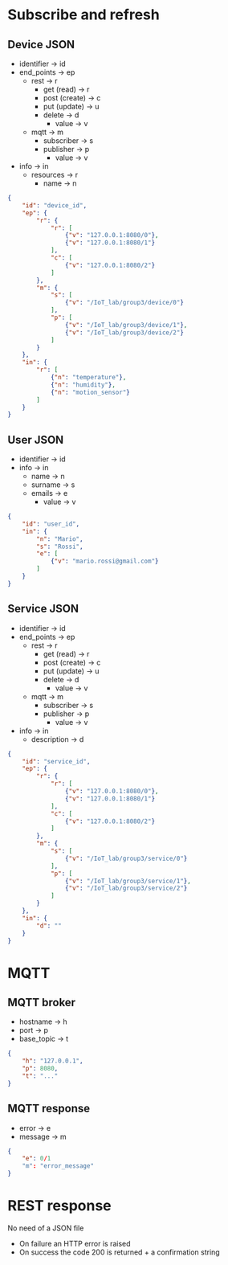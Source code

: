 # Subscribe and refresh


## Device JSON
- identifier -> id
- end_points -> ep
  - rest -> r
    - get (read) -> r
    - post (create) -> c
    - put (update) -> u
    - delete -> d
      - value -> v
  - mqtt -> m
    - subscriber -> s
    - publisher -> p
      - value -> v
- info -> in
  - resources -> r
    - name -> n
```JSON
{
    "id": "device_id",
    "ep": {
        "r": {
            "r": [
                {"v": "127.0.0.1:8080/0"},
                {"v": "127.0.0.1:8080/1"}
            ],
            "c": [
                {"v": "127.0.0.1:8080/2"}
            ]
        },
        "m": {
            "s": [
                {"v": "/IoT_lab/group3/device/0"}
            ],
            "p": [
                {"v": "/IoT_lab/group3/device/1"},
                {"v": "/IoT_lab/group3/device/2"}
            ]
        }
    },
    "in": {
        "r": [
            {"n": "temperature"},
            {"n": "humidity"},
            {"n": "motion_sensor"}
        ]
    }
}
```


## User JSON
- identifier -> id
- info -> in
  - name -> n
  - surname -> s
  - emails -> e
    - value -> v
```JSON
{
    "id": "user_id",
    "in": {
        "n": "Mario",
        "s": "Rossi",
        "e": [
            {"v": "mario.rossi@gmail.com"}
        ]
    }
}
```


## Service JSON
- identifier -> id
- end_points -> ep
  - rest -> r
    - get (read) -> r
    - post (create) -> c
    - put (update) -> u
    - delete -> d
      - value -> v
  - mqtt -> m
    - subscriber -> s
    - publisher -> p
      - value -> v
- info -> in
  - description -> d
```JSON
{
    "id": "service_id",
    "ep": {
        "r": {
            "r": [
                {"v": "127.0.0.1:8080/0"},
                {"v": "127.0.0.1:8080/1"}
            ],
            "c": [
                {"v": "127.0.0.1:8080/2"}
            ]
        },
        "m": {
            "s": [
                {"v": "/IoT_lab/group3/service/0"}
            ],
            "p": [
                {"v": "/IoT_lab/group3/service/1"},
                {"v": "/IoT_lab/group3/service/2"}
            ]
        }
    },
    "in": {
        "d": ""
    }
}
```


# MQTT


## MQTT broker
- hostname -> h
- port -> p
- base_topic -> t
```JSON
{
    "h": "127.0.0.1",
    "p": 8080,
    "t": "..."
}
```



## MQTT response
- error -> e
- message -> m
```JSON
{
    "e": 0/1
    "m": "error_message"
}
```



# REST response
No need of a JSON file
- On failure an HTTP error is raised
- On success the code 200 is returned + a confirmation string